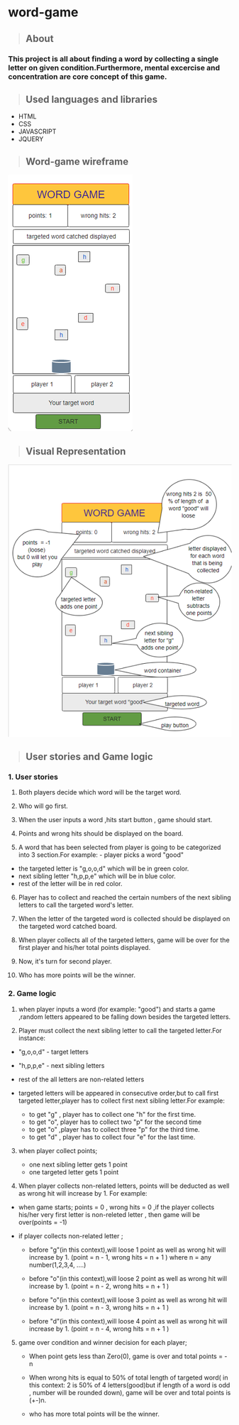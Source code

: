 # word-game


<!-- core concept -->
>## About
### This project is all about finding a word by collecting a single letter on given condition.Furthermore, mental excercise and concentration  are core concept of this game.



> ## Used languages and libraries
  * HTML
  * CSS
  * JAVASCRIPT
  * JQUERY 

<!-- project Wiregrames -->
>## Word-game wireframe
![wireframes for word game](pics/wordgame1.png)


<!-- visual representation-->
>## Visual Representation 
![wireframes for word game](pics/wordgame2.png)



<!-- User story  and game logic -->

>## User stories and Game logic

 ### 1. User stories

 1. Both players decide which word will be the target word.

 2. Who will go first.

 3. When the user inputs a word ,hits start button , game should start.

 4. Points and wrong hits should be displayed on the board.

 5. A word that has been selected from player is going to be categorized into 3 section.For example: - player picks a word "good"

  * the targeted letter is "g,o,o,d"  which will be in green color.
  * next sibling letter "h,p,p,e" which will be in blue color.
  * rest of the letter will be in red color.
 
 6. Player has to collect and reached the certain numbers of the next sibling letters to call the targeted word's letter. 

 7. When the letter of the targeted word is collected should be displayed on the targeted word catched board. 

 8. When player collects all of the targeted letters, game will be over for the first player and his/her total points displayed. 

 9. Now, it's turn for second player. 

 10. Who has more points will be the winner.
 


### 2. Game logic


  1. when player inputs a word (for example: "good") and starts a game ,random letters appeared to be falling down besides the targeted letters.
  

  2. Player must collect the next sibling letter to 
  call the targeted letter.For instance:

   * "g,o,o,d" - target letters
   * "h,p,p,e" - next sibling letters
   *  rest of the all letters are non-related letters
   * targeted letters will be appeared in consecutive order,but to call first targeted letter,player has to collect first next sibling letter.For example:

      *  to get "g" , player has to collect one "h" for the first time. 
      *  to get "o", player has to collect two "p" for the second time 
      * to get "o" ,player has to collect three "p" for the third time.
      * to get "d" , player has to collect four "e" 
        for the last time.


3. when player collect points;
      * one next sibling letter gets 1 point
      * one targeted letter gets 1 point
     
 


4. When player collects non-related letters, points will be deducted as well as wrong hit will increase by 1. For example:

* when game starts; points = 0 , wrong hits = 0 ,if the player collects his/her very first letter is non-releted letter , then game will be over(points = -1)

* if player collects non-related letter ;

    * before "g"(in this context),will loose 1 point as well as wrong hit will increase by 1. (point = n - 1, wrong hits = n + 1 ) where n = any number(1,2,3,4, ....)

   * before "o"(in this context),will loose 2 point as well as wrong hit will increase by 1. (point = n - 2, wrong hits = n + 1 ) 

   * before "o"(in this context),will loose 3 point as well as wrong hit will increase by 1. (point = n - 3, wrong hits = n + 1 ) 
   
   * before "d"(in this context),will loose 4 point as well as wrong hit will increase by 1. (point = n - 4, wrong hits = n + 1 ) 



5. game over condition and winner decision for each player;

    * When point gets less than Zero(0), game is over and total points = - n 

    * When wrong hits is equal to 50% of total length of targeted  word( in this context: 2 is 50% of 4 letters(good)but if length of a word is odd , number will be rounded down), game will be over and total points is (+-)n.

    * who has more total points will be the winner. 

